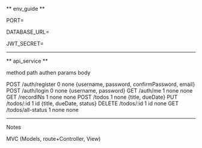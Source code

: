 ** env_guide **

PORT=

DATABASE_URL=

JWT_SECRET=

---

** api_service **

method path authen params body

POST /auth/register 0 none {username, password, confirmPassword, email}
POST /auth/login 0 none {username, password}
GET /auth/me 1 none none
GET /recordINs 1 none none
POST /todos 1 none {title, dueDate}
PUT /todos/:id 1 id {title, dueDate, status}
DELETE /todos/:id 1 id none
GET /todos/all-status 1 none none

<!-- service : getAllDuplicate
method : GET
path : /todos/get-duplicate?title=learn
authen : true
params : none
query : title=xxxx
body : none
response : { id, title, status, du.....} -->

---

Notes

MVC (Models, route+Controller, View)
